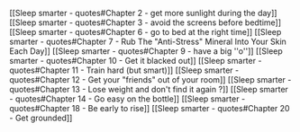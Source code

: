 [[Sleep smarter - quotes#Chapter 2 - get more sunlight during the day]]
[[Sleep smarter - quotes#Chapter 3 - avoid the screens before bedtime]]
[[Sleep smarter - quotes#Chapter 6 - go to bed at the right time]]
[[Sleep smarter - quotes#Chapter 7 - Rub The "Anti-Stress" Mineral Into Your Skin Each Day]]
[[Sleep smarter - quotes#Chapter 9 - have a big ''o'']]
[[Sleep smarter - quotes#Chapter 10 - Get it blacked out]]
[[Sleep smarter - quotes#Chapter 11 - Train hard (but smart)]]
[[Sleep smarter - quotes#Chapter 12 - Get your "friends" out of your room]]
[[Sleep smarter - quotes#Chapter 13 - Lose weight and don't find it again ?]]
[[Sleep smarter - quotes#Chapter 14 - Go easy on the bottle]]
[[Sleep smarter - quotes#Chapter 18 - Be early to rise]]
[[Sleep smarter - quotes#Chapter 20 - Get grounded]]